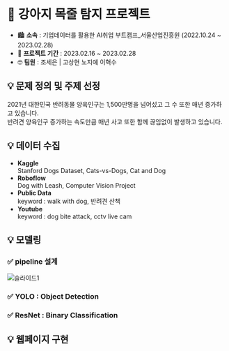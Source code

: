 # 🐶 강아지 목줄 탐지 프로젝트
+ 🏙 __소속__ : 기업데이터를 활용한 AI취업 부트캠프_서울산업진흥원 (2022.10.24 ~ 2023.02.28)  
+ 📅 __프로젝트 기간__ : 2023.02.16 ~ 2023.02.28  
+ 🤓 __팀원__ : 조세은 | 고상현 노지예 이혁수  

## 💡 문제 정의 및 주제 선정  
2021년 대한민국 반려동물 양육인구는 1,500만명을 넘어섰고 그 수 또한 매년 증가하고 있습니다.  
반려견 양육인구 증가하는 속도만큼 매년 사고 또한 함께 끊임없이 발생하고 있습니다.

## 💡 데이터 수집
+ __Kaggle__   
Stanford Dogs Dataset, Cats-vs-Dogs, Cat and Dog
+ __Roboflow__   
Dog with Leash, Computer Vision Project
+ __Public Data__   
keyword : walk with dog, 반려견 산책
+ __Youtube__   
keyword : dog bite attack, cctv live cam

## 💡 모델링  
### ✅ pipeline 설계  
![슬라이드1](https://user-images.githubusercontent.com/112691501/220053416-4428ced9-ecb6-4f6c-8df0-06ef0d8166bc.PNG)
### ✅ __YOLO__ : Object Detection
### ✅ __ResNet__ : Binary Classification  
  
## 💡 웹페이지 구현  
